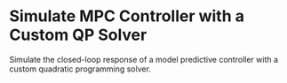 # **Simulate MPC Controller with a Custom QP Solver**

Simulate the closed-loop response of a model predictive controller with a custom quadratic programming solver.
